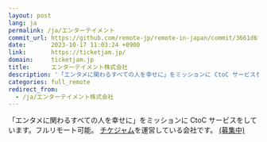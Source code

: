 ```yaml
---
layout: post
lang: ja
permalink: /ja/エンターテイメント
commit_url: https://github.com/remote-jp/remote-in-japan/commit/3661d6fa53d323e39c686da15bd0ccc73919ca7a
date:       2023-10-17 11:03:24 +0900
link:       https://ticketjam.jp/
domain:     ticketjam.jp
title:      エンターテイメント株式会社
description: '「エンタメに関わるすべての人を幸せに」をミッションに CtoC サービスをしています。フルリモート可能。 チケジャムを運営している会社です。 (募集中)'
categories: full_remote
redirect_from:
  - /ja/エンターテイメント株式会社
---
```


<p>「エンタメに関わるすべての人を幸せに」をミッションに CtoC サービスをしています。フルリモート可能。 <a href="https://ticketjam.jp/">チケジャム</a>を運営している会社です。 <a href="https://www.wantedly.com/companies/company_4177370">(募集中)</a></p>
